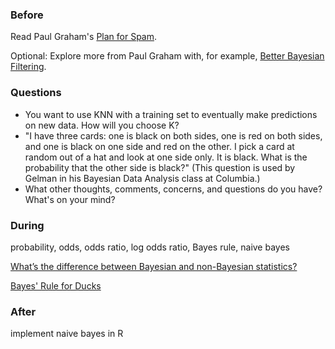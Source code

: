### Before

Read Paul Graham's [Plan for Spam](http://www.paulgraham.com/spam.html).

Optional: Explore more from Paul Graham with, for example, [Better Bayesian Filtering](http://www.paulgraham.com/better.html).


### Questions

 * You want to use KNN with a training set to eventually make predictions on new data. How will you choose K?
 * "I have three cards: one is black on both sides, one is red on both sides, and one is black on one side and red on the other. I pick a card at random out of a hat and look at one side only. It is black. What is the probability that the other side is black?" (This question is used by Gelman in his Bayesian Data Analysis class at Columbia.)
 * What other thoughts, comments, concerns, and questions do you have? What's on your mind?


### During

probability, odds, odds ratio, log odds ratio, Bayes rule, naive bayes

[What’s the difference between Bayesian and non-Bayesian statistics?](http://planspace.org/2013/11/11/whats-the-difference-between-bayesian-and-non-bayesian-statistics/)

[Bayes' Rule for Ducks](http://planspace.org/2014/02/23/bayes-rule-for-ducks/)


### After

implement naive bayes in R
